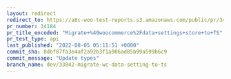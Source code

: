 ```yaml
---
layout: redirect
redirect_to: https://a8c-woo-test-reports.s3.amazonaws.com/public/pr/34184/api/index.html
pr_number: 34184
pr_title_encoded: "Migrate+%40woocommerce%2Fdata+settings+store+to+TS"
pr_test_type: api
last_published: "2022-08-05 05:11:51 +0000"
commit_sha: 8dbf87fa3e4af2a92b3f1a906ad85b99a599b6c9
commit_message: "Update types"
branch_name: dev/33842-migrate-wc-data-setting-to-ts
---
```

